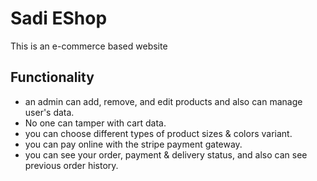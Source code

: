 # Sadi EShop
This is an e-commerce based website


## Functionality
- an admin can add, remove,  and edit products and also can manage user's data.
- No one can tamper with cart data.
- you can choose different types of product sizes & colors variant.
- you can pay online with the stripe payment gateway.
- you can see your order, payment & delivery status, and also can see previous order history.